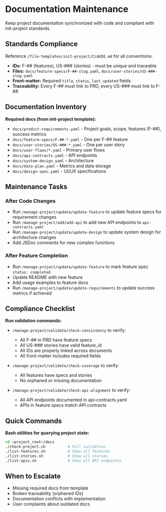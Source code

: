 # Documentation Maintenance

Keep project documentation synchronized with code and compliant with init-project standards.

## Standards Compliance
Reference `/file-templates/init-project/CLAUDE.md` for all conventions:
- **IDs:** F-## (features), US-### (stories) - must be unique and traceable
- **Files:** `docs/feature-specs/F-##-slug.yaml`, `docs/user-stories/US-###-slug.yaml`
- **Front-matter:** Required `title`, `status`, `last_updated` fields
- **Traceability:** Every F-## must link to PRD, every US-### must link to F-##

## Documentation Inventory
**Required docs (from init-project template):**
- `docs/product-requirements.yaml` - Project goals, scope, features (F-##), success metrics
- `docs/feature-specs/F-##-*.yaml` - One per F-## feature
- `docs/user-stories/US-###-*.yaml` - One per user story
- `docs/user-flows/*.yaml` - Primary user flows
- `docs/api-contracts.yaml` - API endpoints
- `docs/system-design.yaml` - Architecture
- `docs/data-plan.yaml` - Metrics and data storage
- `docs/design-spec.yaml` - UI/UX specifications

## Maintenance Tasks

### After Code Changes
- Run `/manage-project/update/update-feature` to update feature specs for requirement changes
- Run `/manage-project/add/add-api` to add new API endpoints to `api-contracts.yaml`
- Run `/manage-project/update/update-design` to update system design for architecture changes
- Add JSDoc comments for new complex functions

### After Feature Completion
- Run `/manage-project/update/update-feature` to mark feature spec `status: completed`
- Update README with new feature
- Add usage examples to feature docs
- Run `/manage-project/update/update-requirements` to update success metrics if achieved

## Compliance Checklist

**Run validation commands:**
- `/manage-project/validate/check-consistency` to verify:
  - All F-## in PRD have feature specs
  - All US-### stories have valid feature_id
  - All IDs are properly linked across documents
  - All front-matter includes required fields
  
- `/manage-project/validate/check-coverage` to verify:
  - All features have specs and stories
  - No orphaned or missing documentation
  
- `/manage-project/validate/check-api-alignment` to verify:
  - All API endpoints documented in api-contracts.yaml
  - APIs in feature specs match API contracts

## Quick Commands

**Bash utilities for querying project state:**
```bash
cd <project_root>/docs
./check-project.sh          # Full validation
./list-features.sh          # Show all features
./list-stories.sh           # Show all stories
./list-apis.sh              # Show all API endpoints
```

## When to Escalate
- Missing required docs from template
- Broken traceability (orphaned IDs)
- Documentation conflicts with implementation
- User complaints about outdated docs


